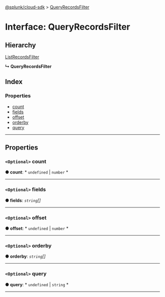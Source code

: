 [@splunk/cloud-sdk](../README.md) > [QueryRecordsFilter](../interfaces/queryrecordsfilter.md)

# Interface: QueryRecordsFilter

## Hierarchy

 [ListRecordsFilter](listrecordsfilter.md)

**↳ QueryRecordsFilter**

## Index

### Properties

* [count](queryrecordsfilter.md#count)
* [fields](queryrecordsfilter.md#fields)
* [offset](queryrecordsfilter.md#offset)
* [orderby](queryrecordsfilter.md#orderby)
* [query](queryrecordsfilter.md#query)

---

## Properties

<a id="count"></a>

### `<Optional>` count

**● count**: * `undefined` &#124; `number`
*

___
<a id="fields"></a>

### `<Optional>` fields

**● fields**: *`string`[]*

___
<a id="offset"></a>

### `<Optional>` offset

**● offset**: * `undefined` &#124; `number`
*

___
<a id="orderby"></a>

### `<Optional>` orderby

**● orderby**: *`string`[]*

___
<a id="query"></a>

### `<Optional>` query

**● query**: * `undefined` &#124; `string`
*

___

